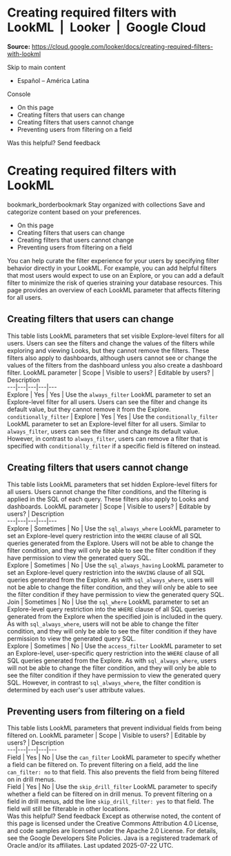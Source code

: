 # Creating required filters with LookML  |  Looker  |  Google Cloud

**Source:** https://cloud.google.com/looker/docs/creating-required-filters-with-lookml

Skip to main content 
  * Español – América Latina

Console 


  * On this page
  * Creating filters that users can change
  * Creating filters that users cannot change
  * Preventing users from filtering on a field




Was this helpful?
Send feedback 
#  Creating required filters with LookML
bookmark_borderbookmark Stay organized with collections  Save and categorize content based on your preferences.
  * On this page
  * Creating filters that users can change
  * Creating filters that users cannot change
  * Preventing users from filtering on a field


You can help curate the filter experience for your users by specifying filter behavior directly in your LookML. For example, you can add helpful filters that most users would expect to use on an Explore, or you can add a default filter to minimize the risk of queries straining your database resources.
This page provides an overview of each LookML parameter that affects filtering for all users.
## Creating filters that users can change
This table lists LookML parameters that set visible Explore-level filters for all users. Users can see the filters and change the values of the filters while exploring and viewing Looks, but they cannot remove the filters. These filters also apply to dashboards, although users cannot see or change the values of the filters from the dashboard unless you also create a dashboard filter.
LookML parameter | Scope | Visible to users? | Editable by users? | Description  
---|---|---|---|---  
Explore | Yes | Yes | Use the `always_filter` LookML parameter to set an Explore-level filter for all users. Users can see the filter and change its default value, but they cannot remove it from the Explore.  
`conditionally_filter` | Explore | Yes | Yes | Use the `conditionally_filter` LookML parameter to set an Explore-level filter for all users. Similar to `always_filter`, users can see the filter and change its default value. However, in contrast to `always_filter`, users can remove a filter that is specified with `conditionally_filter` if a specific field is filtered on instead.  
## Creating filters that users cannot change
This table lists LookML parameters that set hidden Explore-level filters for all users. Users cannot change the filter conditions, and the filtering is applied in the SQL of each query. These filters also apply to Looks and dashboards.
LookML parameter | Scope | Visible to users? | Editable by users? | Description  
---|---|---|---|---  
Explore | Sometimes | No | Use the `sql_always_where` LookML parameter to set an Explore-level query restriction into the `WHERE` clause of all SQL queries generated from the Explore. Users will not be able to change the filter condition, and they will only be able to see the filter condition if they have permission to view the generated query SQL.  
Explore | Sometimes | No | Use the `sql_always_having` LookML parameter to set an Explore-level query restriction into the `HAVING` clause of all SQL queries generated from the Explore. As with `sql_always_where`, users will not be able to change the filter condition, and they will only be able to see the filter condition if they have permission to view the generated query SQL.  
Join | Sometimes | No | Use the `sql_where` LookML parameter to set an Explore-level query restriction into the `WHERE` clause of all SQL queries generated from the Explore when the specified join is included in the query. As with `sql_always_where`, users will not be able to change the filter condition, and they will only be able to see the filter condition if they have permission to view the generated query SQL.  
Explore | Sometimes | No | Use the `access_filter` LookML parameter to set an Explore-level, user-specific query restriction into the `WHERE` clause of all SQL queries generated from the Explore. As with `sql_always_where`, users will not be able to change the filter condition, and they will only be able to see the filter condition if they have permission to view the generated query SQL. However, in contrast to `sql_always_where`, the filter condition is determined by each user's user attribute values.  
## Preventing users from filtering on a field
This table lists LookML parameters that prevent individual fields from being filtered on.
LookML parameter | Scope | Visible to users? | Editable by users? | Description  
---|---|---|---|---  
Field | Yes | No | Use the `can_filter` LookML parameter to specify whether a field can be filtered on. To prevent filtering on a field, add the line `can_filter: no` to that field. This also prevents the field from being filtered on in drill menus.  
Field | Yes | No | Use the `skip_drill_filter` LookML parameter to specify whether a field can be filtered on in drill menus. To prevent filtering on a field in drill menus, add the line `skip_drill_filter: yes` to that field. The field will still be filterable in other locations.  
Was this helpful?
Send feedback 
Except as otherwise noted, the content of this page is licensed under the Creative Commons Attribution 4.0 License, and code samples are licensed under the Apache 2.0 License. For details, see the Google Developers Site Policies. Java is a registered trademark of Oracle and/or its affiliates.
Last updated 2025-07-22 UTC.


